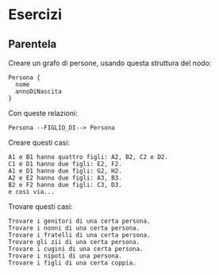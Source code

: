 Esercizi
===============

Parentela
--------------

Creare un grafo di persone, usando questa struttura del nodo:


    Persona {
      nome
      annoDiNascita
    }

Con queste relazioni:

    Persona --FIGLIO_DI--> Persona

Creare questi casi:

    A1 e B1 hanno quattro figli: A2, B2, C2 e D2.
    C1 e D1 hanno due figli: E2, F2.
    A1 e D1 hanno due figli: G2, H2.
    A2 e E2 hanno due figli: A3, B3.
    B2 e F2 hanno due figli: C3, D3.
    e così via...

Trovare questi casi:

    Trovare i genitori di una certa persona.
    Trovare i nonni di una certa persona.
    Trovare i fratelli di una certa persona.
    Trovare gli zii di una certa persona.
    Trovare i cugini di una certa persona.
    Trovare i nipoti di una persona.
    Trovare i figli di una certa coppia.
    
    
    


  
